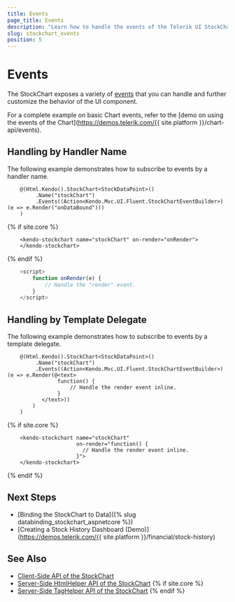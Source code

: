 ```yaml
---
title: Events
page_title: Events
description: "Learn how to handle the events of the Telerik UI StockChart component for {{ site.framework }}."
slug: stockchart_events
position: 5
---
```


# Events

The StockChart exposes a variety of [events](api/kendo.mvc.ui.fluent/stockcharteventbuilder) that you can handle and further customize the behavior of the UI component.

For a complete example on basic Chart events, refer to the [demo on using the events of the Chart](https://demos.telerik.com/{{ site.platform }}/chart-api/events).

## Handling by Handler Name

The following example demonstrates how to subscribe to events by a handler name.

```HtmlHelper
    @(Html.Kendo().StockChart<StockDataPoint>()
         .Name("stockChart")
         .Events((Action<Kendo.Mvc.UI.Fluent.StockChartEventBuilder>)(e => e.Render("onDataBound")))
    )
```
{% if site.core %}
```TagHelper
    <kendo-stockchart name="stockChart" on-render="onRender">
    </kendo-stockchart>
```
{% endif %}

```JavaScript
    <script>
        function onRender(e) {
            // Handle the "render" event.
        }
    </script>
```

## Handling by Template Delegate

The following example demonstrates how to subscribe to events by a template delegate.

```HtmlHelper
    @(Html.Kendo().StockChart<StockDataPoint>()
         .Name("stockChart")
         .Events((Action<Kendo.Mvc.UI.Fluent.StockChartEventBuilder>)(e => e.Render(@<text>
                function() {
                    // Handle the render event inline.
                }
           </text>))
        )
    )
```
{% if site.core %}
```TagHelper
    <kendo-stockchart name="stockChart" 
                      on-render="function() {
                        // Handle the render event inline.
                      }">
    </kendo-stockchart>
```
{% endif %}

## Next Steps

* [Binding the StockChart to Data]({% slug databinding_stockchart_aspnetcore %})
* [Creating a Stock History Dashboard (Demo)](https://demos.telerik.com/{{ site.platform }}/financial/stock-history)

## See Also

* [Client-Side API of the StockChart](https://docs.telerik.com/kendo-ui/api/javascript/dataviz/ui/stock-chart)
* [Server-Side HtmlHelper API of the StockChart](/api/stockchart)
{% if site.core %}
* [Server-Side TagHelper API of the StockChart](/api/taghelpers/stockchart)
{% endif %}
